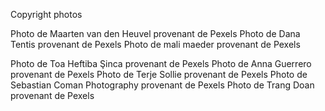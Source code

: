 Copyright photos

Photo de Maarten van den Heuvel provenant de Pexels
Photo de Dana Tentis provenant de Pexels
Photo de mali maeder provenant de Pexels

Photo de Toa Heftiba Şinca provenant de Pexels
Photo de Anna Guerrero provenant de Pexels
Photo de Terje Sollie provenant de Pexels
Photo de Sebastian Coman Photography provenant de Pexels
Photo de Trang Doan provenant de Pexels

<!-- Photo de cottonbro provenant de Pexels -->
